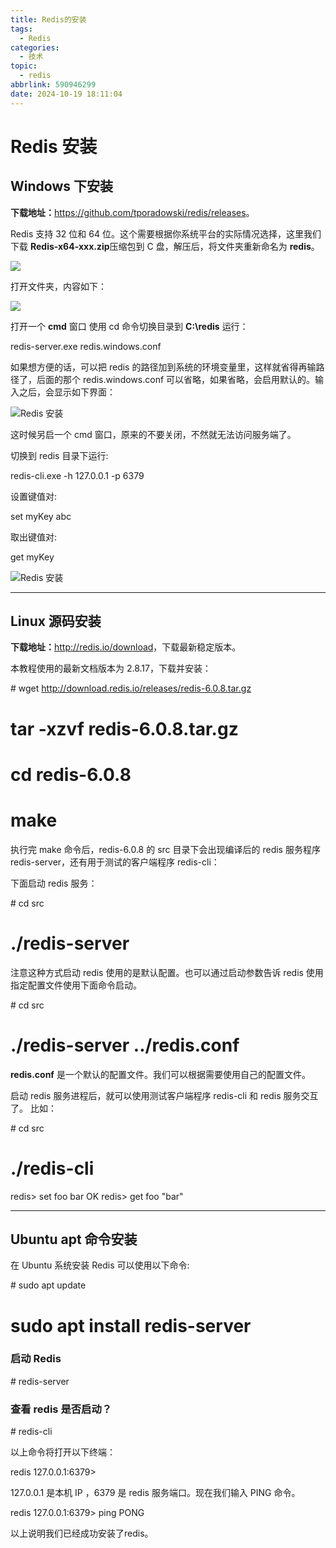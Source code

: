 ```yaml
---
title: Redis的安装
tags:
  - Redis
categories:
  - 技术
topic:
  - redis
abbrlink: 590946299
date: 2024-10-19 18:11:04
---
```

# Redis 安装

## Windows 下安装

**下载地址：**<https://github.com/tporadowski/redis/releases>。

Redis 支持 32 位和 64 位。这个需要根据你系统平台的实际情况选择，这里我们下载 **Redis-x64-xxx.zip**压缩包到 C 盘，解压后，将文件夹重新命名为 **redis**。

![](//www.runoob.com/wp-content/uploads/2014/11/3B8D633F-14CE-42E3-B174-FCCD48B11FF3.jpg)

打开文件夹，内容如下：

![](//www.runoob.com/wp-content/uploads/2014/11/C2CEBAA0-30B9-4340-8D23-78F6FEB8CBE2.png")

打开一个 **cmd** 窗口 使用 cd 命令切换目录到 **C:\\redis** 运行：

redis-server.exe redis.windows.conf

如果想方便的话，可以把 redis 的路径加到系统的环境变量里，这样就省得再输路径了，后面的那个 redis.windows.conf 可以省略，如果省略，会启用默认的。输入之后，会显示如下界面：

![Redis 安装](//www.runoob.com/wp-content/uploads/2014/11/redis-install1.png)

这时候另启一个 cmd 窗口，原来的不要关闭，不然就无法访问服务端了。

切换到 redis 目录下运行:

redis-cli.exe -h 127.0.0.1 -p 6379

设置键值对:

set myKey abc

取出键值对:

get myKey

![Redis 安装](//www.runoob.com/wp-content/uploads/2014/11/redis-install2.jpg)

* * *

## Linux 源码安装

**下载地址：**<http://redis.io/download>，下载最新稳定版本。

本教程使用的最新文档版本为 2.8.17，下载并安装：

\# wget http://download.redis.io/releases/redis-6.0.8.tar.gz
# tar -xzvf redis-6.0.8.tar.gz
# cd redis-6.0.8
# make

执行完 make 命令后，redis-6.0.8 的 src 目录下会出现编译后的 redis 服务程序 redis-server，还有用于测试的客户端程序 redis-cli：

下面启动 redis 服务：

\# cd src
# ./redis-server

注意这种方式启动 redis 使用的是默认配置。也可以通过启动参数告诉 redis 使用指定配置文件使用下面命令启动。

\# cd src
# ./redis-server ../redis.conf

**redis.conf** 是一个默认的配置文件。我们可以根据需要使用自己的配置文件。

启动 redis 服务进程后，就可以使用测试客户端程序 redis-cli 和 redis 服务交互了。 比如：

\# cd src
# ./redis-cli
redis> set foo bar
OK
redis> get foo
"bar"

* * *

## Ubuntu apt 命令安装

在 Ubuntu 系统安装 Redis 可以使用以下命令:

\# sudo apt update
# sudo apt install redis-server

### 启动 Redis

\# redis-server

### 查看 redis 是否启动？

\# redis-cli

以上命令将打开以下终端：

redis 127.0.0.1:6379>

127.0.0.1 是本机 IP ，6379 是 redis 服务端口。现在我们输入 PING 命令。

redis 127.0.0.1:6379> ping
PONG

以上说明我们已经成功安装了redis。
